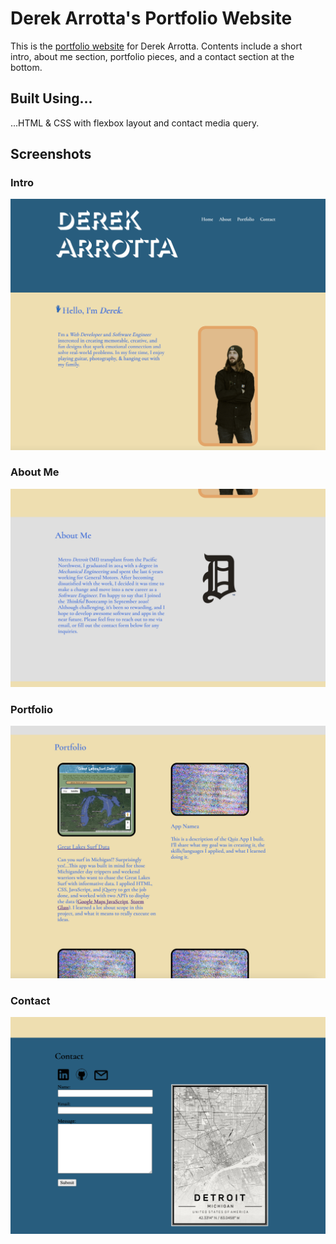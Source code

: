 # Derek Arrotta's Portfolio Website

This is the [portfolio website](https://derek-arrotta.github.io/portfolio-site-v2/) for Derek Arrotta. Contents include a short intro, about me section, portfolio pieces, and a contact section at the bottom.

## Built Using...

...HTML & CSS with flexbox layout and contact media query. 

## Screenshots

### Intro
![intro](images/screenshot-intro.png)

### About Me
![about](images/screenshot-about.png)

### Portfolio
![portfolio](images/screenshot-portfolio.png)

### Contact
![contact](images/screenshot-contact.png)


